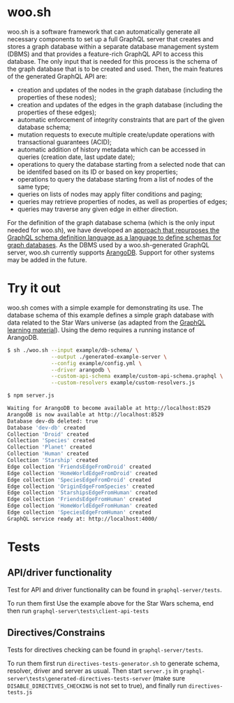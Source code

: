 # woo.sh
woo.sh is a software framework that can automatically generate all necessary components to set up a full GraphQL server that creates and stores a graph database within a separate database management system (DBMS) and that provides a feature-rich GraphQL API to access this database. The only input that is needed for this process is the schema of the graph database that is to be created and used. Then, the main features of the generated GraphQL API are:
* creation and updates of the nodes in the graph database (including the properties of these nodes);
* creation and updates of the edges in the graph database (including the properties of these edges);
* automatic enforcement of integrity constraints that are part of the given database schema;
* mutation requests to execute multiple create/update operations with transactional guarantees (ACID);
* automatic addition of history metadata which can be accessed in queries (creation date, last update date);
* operations to query the database starting from a selected node that can be identifed based on its ID or based on key properties;
* operations to query the database starting from a list of nodes of the same type;
* queries on lists of nodes may apply filter conditions and paging;
* queries may retrieve properties of nodes, as well as properties of edges;
* queries may traverse any given edge in either direction.

For the definition of the graph database schema (which is the only input needed for woo.sh), we have developed an [approach that repurposes the GraphQL schema definition language as a language to define schemas for graph databases](https://blog.liu.se/olafhartig/documents/graphql-schemas-for-property-graphs/). As the DBMS used by a woo.sh-generated GraphQL server, woo.sh currently supports [ArangoDB](https://www.arangodb.com/). Support for other systems may be added in the future.

# Try it out
woo.sh comes with a simple example for demonstrating its use. The database schema of this example defines a simple graph database with data related to the Star Wars universe (as adapted from the [GraphQL learning material](https://graphql.org/learn/)). Using the demo requires a running instance of ArangoDB.
```bash
$ sh ./woo.sh --input example/db-schema/ \
              --output ./generated-example-server \
              --config example/config.yml \
              --driver arangodb \
              --custom-api-schema example/custom-api-schema.graphql \
              --custom-resolvers example/custom-resolvers.js

$ npm server.js

Waiting for ArangoDB to become available at http://localhost:8529
ArangoDB is now available at http://localhost:8529
Database dev-db deleted: true
Database 'dev-db' created
Collection 'Droid' created
Collection 'Species' created
Collection 'Planet' created
Collection 'Human' created
Collection 'Starship' created
Edge collection 'FriendsEdgeFromDroid' created
Edge collection 'HomeWorldEdgeFromDroid' created
Edge collection 'SpeciesEdgeFromDroid' created
Edge collection 'OriginEdgeFromSpecies' created
Edge collection 'StarshipsEdgeFromHuman' created
Edge collection 'FriendsEdgeFromHuman' created
Edge collection 'HomeWorldEdgeFromHuman' created
Edge collection 'SpeciesEdgeFromHuman' created
GraphQL service ready at: http://localhost:4000/
```

# Tests

## API/driver functionality
Test for API and driver functionality can be found in `graphql-server/tests`.

To run them first Use the example above for the Star Wars schema, end then run `graphql-server\tests\client-api-tests`

## Directives/Constrains
Tests for directives checking can be found in `graphql-server/tests`.

To run them first run `directives-tests-generator.sh` to generate schema, resolver, driver and server as usual.
Then start `server.js` in `graphql-server\tests\generated-directives-tests-server` (make sure `DISABLE_DIRECTIVES_CHECKING` is not set to true), and finally run `directives-tests.js`
